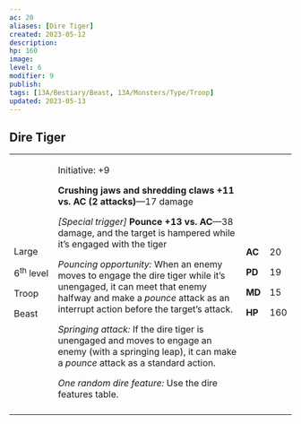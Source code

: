 ```yaml
---
ac: 20
aliases: [Dire Tiger]
created: 2023-05-12
description: 
hp: 160
image: 
level: 6
modifier: 9
publish: 
tags: [13A/Bestiary/Beast, 13A/Monsters/Type/Troop]
updated: 2023-05-13
---
```


## Dire Tiger

<table>
<colgroup>
<col style="width: 16%" />
<col style="width: 71%" />
<col style="width: 5%" />
<col style="width: 6%" />
</colgroup>
<tbody>
<tr class="odd">
<td><p>Large</p>
<p>6<sup>th</sup> level</p>
<p>Troop</p>
<p>Beast</p></td>
<td><p>Initiative: +9</p>
<p><strong>Crushing jaws and shredding claws +11 vs. AC (2
attacks)</strong>—17 damage</p>
<p><em>[Special trigger]</em> <strong>Pounce +13 vs. AC</strong>—38
damage, and the target is hampered while it’s engaged with the tiger</p>
<p><em>Pouncing opportunity:</em> When an enemy moves to engage the dire
tiger while it’s unengaged, it can meet that enemy halfway and make a
<em>pounce</em> attack as an interrupt action before the target’s
attack.</p>
<p><em>Springing attack:</em> If the dire tiger is unengaged and moves
to engage an enemy (with a springing leap), it can make a
<em>pounce</em> attack as a standard action.</p>
<p><em>One random dire feature:</em> Use the dire features
table.</p></td>
<td><p><strong>AC</strong></p>
<p><strong>PD</strong></p>
<p><strong>MD</strong></p>
<p><strong>HP</strong></p></td>
<td><p>20</p>
<p>19</p>
<p>15</p>
<p>160</p></td>
</tr>
<tr class="even">
<td></td>
<td></td>
<td></td>
<td></td>
</tr>
</tbody>
</table>

